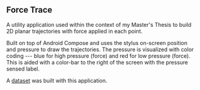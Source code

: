## Force Trace

A utility application used within the context of my Master's Thesis to build 2D planar trajectories with force applied in each point. 

Built on top of Android Compose and uses the stylus on-screen position and pressure to draw the trajectories. The pressure is visualized with color coding --- blue for high pressure (force) and red for low pressure (force). This is aided with a color-bar to the right of the screen with the pressure sensed label.

A [dataset](https://github.com/filipe-varela/ForceTraceDataset) was built with this application.
<!-- , and it's possible to install this in the [Play Store](https://play.google.com/store/apps/details?id=com.vilp.forcetrace). -->
